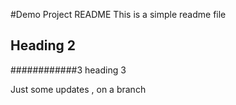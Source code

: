 #Demo Project README
This is a simple readme file

## Heading 2

############3 heading 3

Just some updates , on a branch